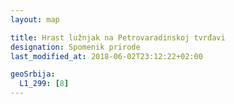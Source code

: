 ```yaml
---
layout: map

title: Hrast lužnjak na Petrovaradinskoj tvrđavi
designation: Spomenik prirode
last_modified_at: 2018-06-02T23:12:22+02:00

geoSrbija:
  L1_299: [8]
---
```

